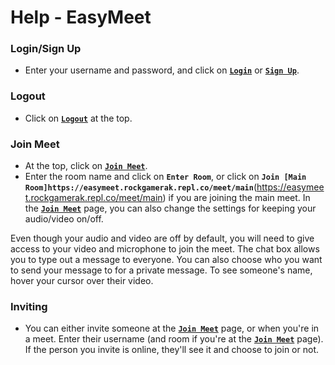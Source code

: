 # Help - EasyMeet

### Login/Sign Up
  - Enter your username and password, and click on [**```Login```**](https://easymeet.rockgamerak.repl.co/login) or [**```Sign Up```**](https://easymeet.rockgamerak.repl.co/signup).

### Logout
  - Click on [**```Logout```**](https://easymeet.rockgamerak.repl.co/logout) at the top.

### Join Meet
  - At the top, click on [**```Join Meet```**](https://easymeet.rockgamerak.repl.co/join).
  - Enter the room name and click on **```Enter Room```**, or click on **```Join [Main Room]https://easymeet.rockgamerak.repl.co/meet/main```**(https://easymeet.rockgamerak.repl.co/meet/main) if you are joining the main meet.
In the [**```Join Meet```**](
https://easymeet.rockgamerak.repl.co/join) page, you can also change the settings for keeping your audio/video on/off.

Even though your audio and video are off by default, you will need to give access to your video and microphone to join the meet. The chat box allows you to type out a message to everyone. You can also choose who you want to send your message to for a private message. To see someone's name, hover your cursor over their video.

### Inviting
  - You can either invite someone at the [**```Join Meet```**](https://easymeet.rockgamerak.repl.co/join) page, or when you're in a meet. Enter their username (and room if you're at the [**```Join Meet```**](https://easymeet.rockgamerak.repl.co/join) page). If the person you invite is online, they'll see it and choose to join or not.
